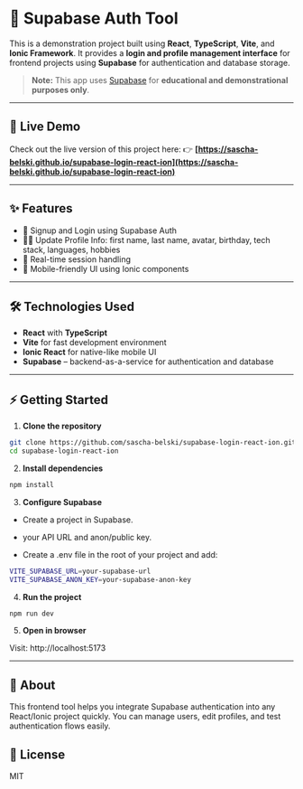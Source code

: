 # 🔑 Supabase Auth Tool

This is a demonstration project built using **React**, **TypeScript**, **Vite**, and **Ionic Framework**.
It provides a **login and profile management interface** for frontend projects using **Supabase** for authentication and database storage.

> **Note:** This app uses [Supabase](https://supabase.com/) for **educational and demonstrational purposes only**.

---

## 🔗 Live Demo

Check out the live version of this project here:
👉 **[https://sascha-belski.github.io/supabase-login-react-ion](https://sascha-belski.github.io/supabase-login-react-ion)**

---

## ✨ Features

- 🔑 Signup and Login using Supabase Auth
- 🧑‍💻 Update Profile Info: first name, last name, avatar, birthday, tech stack, languages, hobbies
- 🔄 Real-time session handling
- 📱 Mobile-friendly UI using Ionic components

---

## 🛠 Technologies Used

- **React** with **TypeScript**
- **Vite** for fast development environment
- **Ionic React** for native-like mobile UI
- **Supabase** – backend-as-a-service for authentication and database

---

## ⚡ Getting Started

1. **Clone the repository**

```bash
git clone https://github.com/sascha-belski/supabase-login-react-ion.git
cd supabase-login-react-ion
```
2. **Install dependencies**

```bash
npm install
```

3. **Configure Supabase**

- Create a project in Supabase.

- your API URL and anon/public key.

- Create a .env file in the root of your project and add:

```bash
VITE_SUPABASE_URL=your-supabase-url
VITE_SUPABASE_ANON_KEY=your-supabase-anon-key
```

4. **Run the project**

```bash
npm run dev
```

5. **Open in browser**

Visit: http://localhost:5173

---

## 📄 About

This frontend tool helps you integrate Supabase authentication into any React/Ionic project quickly.
You can manage users, edit profiles, and test authentication flows easily.

## 📄 License

MIT
